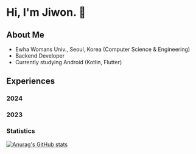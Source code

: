 # Hi, I'm Jiwon. 👋


## About Me
- Ewha Womans Univ., Seoul, Korea (Computer Science & Engineering)
- Backend Developer
- Currently studying Android (Kotlin, Flutter)


## Experiences
### 2024

### 2023




### Statistics
[![Anurag's GitHub stats](https://github-readme-stats.vercel.app/api?username=tunaunnie)](https://github.com/anuraghazra/github-readme-stats)

